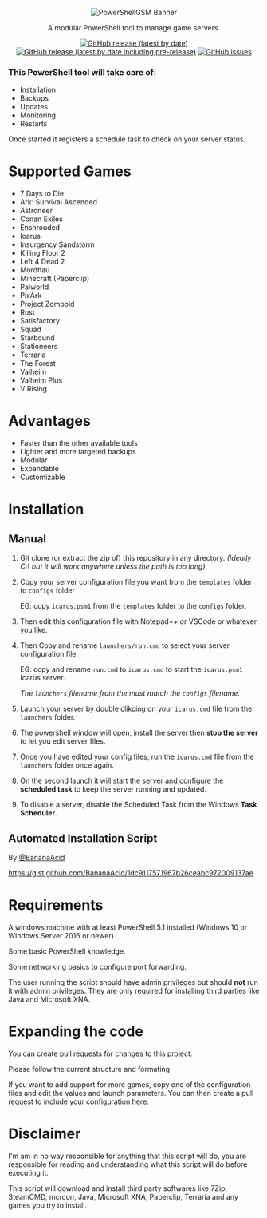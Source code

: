 <p align="center">
  <img
       src="https://github.com/patrix87/PowerShellGSM/blob/main/logo.png?raw=true"
       alt="PowerShellGSM Banner"
  />
</p>  
<p align="center">
  A modular PowerShell tool to manage game servers.<br/>
</p>
<p align="center">
  <a href="https://github.com/patrix87/PowerShellGSM/releases"><img alt="GitHub release (latest by date)" src="https://img.shields.io/github/v/release/patrix87/PowerShellGSM?sort=date&display_name=release&style=flat"></a>
  </nobr>
  <a href="https://github.com/patrix87/PowerShellGSM/releases"><img alt="GitHub release (latest by date including pre-release)" src="https://img.shields.io/github/v/release/patrix87/PowerShellGSM?include_prereleases&sort=date&display_name=release&style=flat"></a>
  </nobr>
  <a href="https://github.com/patrix87/PowerShellGSM/issues"><img alt="GitHub issues" src="https://img.shields.io/github/issues/patrix87/PowerShellGSM"></a>
</p>

### This PowerShell tool will take care of:

- Installation
- Backups
- Updates
- Monitoring
- Restarts

Once started it registers a schedule task to check on your server status.

# Supported Games

- 7 Days to Die
- Ark: Survival Ascended
- Astroneer
- Conan Exiles
- Enshrouded
- Icarus
- Insurgency Sandstorm
- Killing Floor 2
- Left 4 Dead 2
- Mordhau
- Minecraft (Paperclip)
- Palworld
- PixArk
- Project Zomboid
- Rust
- Satisfactory
- Squad
- Starbound
- Stationeers
- Terraria
- The Forest
- Valheim
- Valheim Plus
- V Rising

# Advantages

- Faster than the other available tools
- Lighter and more targeted backups
- Modular
- Expandable
- Customizable

# Installation

## Manual

1. Git clone (or extract the zip of) this repository in any directory. _(Ideally C:\ but it will work anywhere unless the path is too long)_
2. Copy your server configuration file you want from the `templates` folder to `configs` folder

   EG: copy `icarus.psm1` from the `templates` folder to the `configs` folder.
3. Then edit this configuration file with Notepad++ or VSCode or whatever you like.
4. Then Copy and rename `launchers/run.cmd` to select your server configuration file.

   EG: copy and rename `run.cmd` to `icarus.cmd` to start the `icarus.psm1` Icarus server.

   _The `launchers` filename from the must match the `configs` filename._
5. Launch your server by double clikcing on your `icarus.cmd` file from the `launchers` folder.
6. The powershell window will open, install the server then **stop the server** to let you edit server files.
7. Once you have edited your config files, run the `icarus.cmd` file from the `launchers` folder once again.
8. On the second launch it will start the server and configure the **scheduled task** to keep the server running and updated.
9. To disable a server, disable the Scheduled Task from the Windows **Task Scheduler**.

## Automated Installation Script

By [@BananaAcid](https://github.com/BananaAcid/)

https://gist.github.com/BananaAcid/1dc9117571967b26ceabc972009137ae

# Requirements

A windows machine with at least PowerShell 5.1 installed (Windows 10 or Windows Server 2016 or newer)

Some basic PowerShell knowledge.

Some networking basics to configure port forwarding.

The user running the script should have admin privileges but should **not** run it with admin privileges.
They are only required for installing third parties like Java and Microsoft XNA.

# Expanding the code

You can create pull requests for changes to this project.

Please follow the current structure and formating.

If you want to add support for more games, copy one of the configuration files and edit the values and launch parameters.
You can then create a pull request to include your configuration here.

# Disclaimer

I'm am in no way responsible for anything that this script will do, you are responsible for reading and understanding what this script will do before executing it.

This script will download and install third party softwares like 7Zip, SteamCMD, mcrcon, Java, Microsoft XNA, Paperclip, Terraria and any games you try to install.
